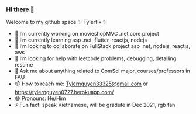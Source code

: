 ### Hi there 👋

Welcome to my github space ✨ Tylerflx ✨ 

- 🔭 I’m currently working on movieshopMVC .net core project
- 🌱 I’m currently learning asp .net, flutter, reactjs, nodejs
- 👯 I’m looking to collaborate on FullStack project asp .net, nodejs, reactjs, aws
- 🤔 I’m looking for help with leetcode problems, debugging, detailing resume
- 💬 Ask me about anything related to ComSci major, courses/professors in FAU
- 📫 How to reach me: Tylernguyen33325@gmail.com or https://tylernguyen0727.herokuapp.com/
- 😄 Pronouns: He/Him
- ⚡ Fun fact: speak Vietnamese, will be gradute in Dec 2021, rgb fan

